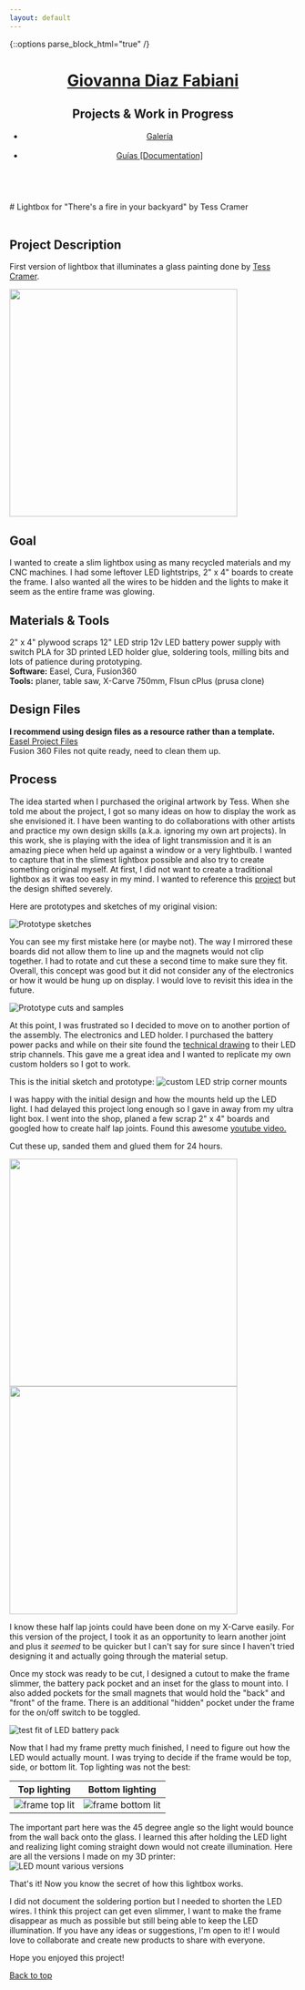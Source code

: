 ```yaml
---
layout: default
---
```

{::options parse_block_html="true" /}
<!-- MD is getting ignored, not sure how to fix it. Do I need a different class or div? or remove it all together? 

Correction: Default layout is using the global styles in the CSS -->

<main>
<!-- ***********************  ABOUT / PROFILE  *********************** -->
<header>
<div class="content-wrap">
  <h1> 
    <a href="/index"> Giovanna Diaz Fabiani </a> 
  </h1>
  <h2> Projects & Work in Progress </h2>
  <ul class="contact-list"> 
  <li> <a href="/" > Galería </a></li> <br>
  <li> <a href="/projects">Guías [Documentation]</a></li>
  </ul>
</div>
</header>

</main>

<!---START PROJECTS--->

<section class="projects">
<div class="content-wrap divider">
<div class="projects-content">
<br>
# Lightbox for "There's a fire in your backyard" by Tess Cramer 
<br>
<br>

## Project Description  

First version of lightbox that illuminates a glass painting done by [Tess Cramer](https://www.instagram.com/tessctess/).

<img src="images/final.jpg" width="400">

## Goal

I wanted to create a slim lightbox using as many recycled materials and my CNC machines. I had some leftover LED lightstrips, 2" x 4" boards to create the frame. I also wanted all the wires to be hidden and the lights to make it seem as the entire frame was glowing. 

## Materials & Tools

2" x 4" plywood scraps
12" LED strip
12v LED battery power supply with switch
PLA for 3D printed LED holder
glue, soldering tools, milling bits and lots of patience during prototyping.
<br>
**Software:** Easel, Cura, Fusion360
<br>
**Tools:** planer, table saw, X-Carve 750mm, Flsun cPlus (prusa clone)

## Design Files

**I recommend using design files as a resource rather than a template.**
<br>
[Easel Project Files](https://easel.inventables.com/projects/STFHkGR5D4s8l6dMdQDdWQ)
<br>
Fusion 360 Files not quite ready, need to clean them up. 

## Process

The idea started when I purchased the original artwork by Tess. When she told me about the project, I got so many ideas on how to display the work as she envisioned it. I have been wanting to do collaborations with other artists and practice my own design skills (a.k.a. ignoring my own art projects). In this work, she is playing with the idea of light transmission and it is an amazing piece when held up against a window or a very lightbulb. I wanted to capture that in the slimest lightbox possible and also try to create something original myself. At first, I did not want to create a traditional lightbox as it was too easy in my mind. I wanted to reference this [project](https://www.inventables.com/projects/cherry-wooden-picture-frame) but the design shifted severely.

Here are prototypes and sketches of my original vision: 

![Prototype sketches](images/protosketches.jpg)

<!--- <img src="images/protosketches.jpg" width="400"> if you want to resize images use this format, thx --->

You can see my first mistake here (or maybe not). The way I mirrored these boards did not allow them to line up and the magnets would not clip together. I had to rotate and cut these a second time to make sure they fit. Overall, this concept was good but it did not consider any of the electronics or how it would be hung up on display. I would love to revisit this idea in the future. 

![Prototype cuts and samples](images/prototypes1.JPG)

At this point, I was frustrated so I decided to move on to another portion of the assembly. The electronics and LED holder. I purchased the battery power packs and while on their site found the [technical drawing](https://www.superbrightleds.com/moreinfo/aluminum-channels/45-alu-led-strip-channel-corner/2041/#tab/specifications) to their LED strip channels. This gave me a great idea and I wanted to replicate my own custom holders so I got to work. 

This is the initial sketch and prototype:
![custom LED strip corner mounts](images/led_mount_proto.JPG)

I was happy with the initial design and how the mounts held up the LED light. I had delayed this project long enough so I gave in away from my ultra light box. I went into the shop, planed a few scrap 2" x 4" boards and googled how to create half lap joints. Found this awesome [youtube video.](https://www.youtube.com/watch?v=Klpn-LutJf8)

Cut these up, sanded them and glued them for 24 hours.

<img src="images/construction1.jpg" width="400">  <img src="images/construction2.jpg" width="400">

I know these half lap joints could have been done on my X-Carve easily. For this version of the project, I took it as an opportunity to learn another joint and plus it *seemed* to be quicker but I can't say for sure since I haven't tried designing it and actually going through the material setup. 

Once my stock was ready to be cut, I designed a cutout to make the frame slimmer, the battery pack pocket and an inset for the glass to mount into. I also added pockets for the small magnets that would hold the "back" and "front" of the frame. There is an additional "hidden" pocket under the frame for the on/off switch to be toggled. 

![test fit of LED battery pack](images/testfit1.JPG)

Now that I had my frame pretty much finished, I need to figure out how the LED would actually mount. I was trying to decide if the frame would be top, side, or bottom lit. Top lighting was not the best: 

Top lighting | Bottom lighting
------------ | ---------------
![frame top lit](images/led_testfit1.JPG) | ![frame bottom lit](images/led_testfit2.JPG)

The important part here was the 45 degree angle so the light would bounce from the wall back onto the glass. I learned this after holding the LED light and realizing light coming straight down would not create illumination. Here are all the versions I made on my 3D printer: <br>
![LED mount various versions](images/led_mount_wip.JPG)

That's it! Now you know the secret of how this lightbox works. 

I did not document the soldering portion but I needed to shorten the LED wires. I think this project can get even slimmer, I want to make the frame disappear as much as possible but still being able to keep the LED illumination. If you have any ideas or suggestions, I'm open to it! I would love to collaborate and create new products to share with everyone. 

Hope you enjoyed this project! <br>

<a class="btn" href="#top">Back to top</a> 
<!--<a href="#top"> Back to top </a>-->
